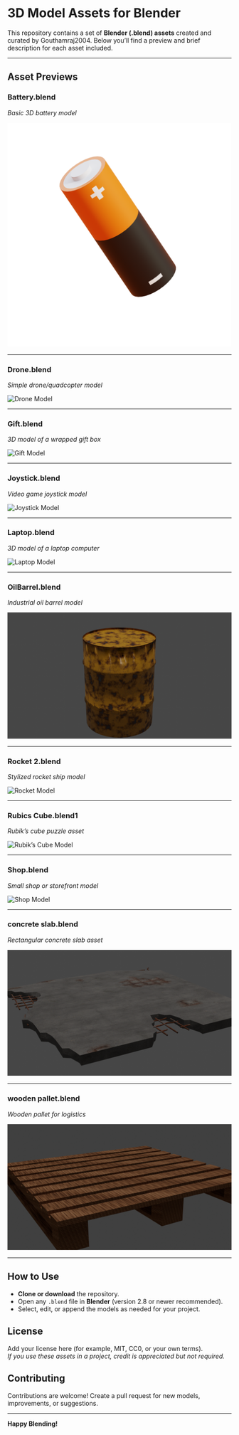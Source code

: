 # 3D Model Assets for Blender

This repository contains a set of **Blender (.blend) assets** created and curated by Gouthamraj2004. Below you’ll find a preview and brief description for each asset included.

---

## Asset Previews

### Battery.blend
_Basic 3D battery model_

![Battery Model](images/battery.png)

---

### Drone.blend
_Simple drone/quadcopter model_

![Drone Model](images/drone.png)

---

### Gift.blend
_3D model of a wrapped gift box_

![Gift Model](images/gift.png)

---

### Joystick.blend
_Video game joystick model_

![Joystick Model](images/joystick.png)

---

### Laptop.blend
_3D model of a laptop computer_

![Laptop Model](images/laptop.png)

---

### OilBarrel.blend
_Industrial oil barrel model_

![Oil Barrel Model](images/oilbarrel.png)

---

### Rocket 2.blend
_Stylized rocket ship model_

![Rocket Model](images/rocket2.png)

---

### Rubics Cube.blend1
_Rubik’s cube puzzle asset_

![Rubik’s Cube Model](images/rubicscube.png)

---

### Shop.blend
_Small shop or storefront model_

![Shop Model](images/shop.png)

---

### concrete slab.blend
_Rectangular concrete slab asset_

![Concrete Slab Model](images/concreteslab.png)

---

### wooden pallet.blend
_Wooden pallet for logistics_

![Wooden Pallet Model](images/woodenpallet.png)

---

## How to Use

- **Clone or download** the repository.
- Open any `.blend` file in **Blender** (version 2.8 or newer recommended).
- Select, edit, or append the models as needed for your project.

## License

Add your license here (for example, MIT, CC0, or your own terms).  
*If you use these assets in a project, credit is appreciated but not required.*

## Contributing

Contributions are welcome! Create a pull request for new models, improvements, or suggestions.

---

**Happy Blending!**
